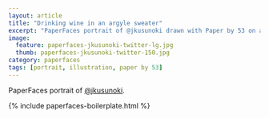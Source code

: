 ```yaml
---
layout: article
title: "Drinking wine in an argyle sweater"
excerpt: "PaperFaces portrait of @jkusunoki drawn with Paper by 53 on an iPad."
image: 
  feature: paperfaces-jkusunoki-twitter-lg.jpg
  thumb: paperfaces-jkusunoki-twitter-150.jpg
category: paperfaces
tags: [portrait, illustration, paper by 53]
---
```


PaperFaces portrait of [@jkusunoki](http://twitter.com/jkusunoki).

{% include paperfaces-boilerplate.html %}
